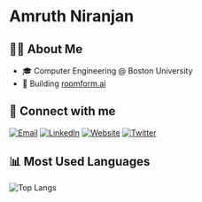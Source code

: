 
<!--
**amruth-sn/amruth-sn** is a ✨ _special_ ✨ repository because its `README.md` (this file) appears on your GitHub profile.

Here are some ideas to get you started:

- 🔭 I’m currently working on ...
- 🌱 I’m currently learning ...
- 👯 I’m looking to collaborate on ...
- 🤔 I’m looking for help with ...
- 💬 Ask me about ...
- 📫 How to reach me: ...
- 😄 Pronouns: ...
- ⚡ Fun fact: ...
-->

# Amruth Niranjan

## 👨‍💻 About Me

- 🎓 Computer Engineering @ Boston University
- 🚀 Building [roomform.ai](https://www.roomform.ai)

## 🔗 Connect with me

[![Email](https://img.shields.io/badge/email-D14836?style=for-the-badge&logo=gmail&logoColor=white)](mailto:amruth@bu.edu)
[![LinkedIn](https://img.shields.io/badge/linkedin-0A66C2?style=for-the-badge&logo=linkedin&logoColor=white)](https://www.linkedin.com/in/amruthn/)
[![Website](https://img.shields.io/badge/website-000000?style=for-the-badge&logo=About.me&logoColor=white)](https://amruthn.com)
[![Twitter](https://img.shields.io/badge/twitter-1DA1F2?style=for-the-badge&logo=twitter&logoColor=white)](https://x.com/0xAmruth)

## 📊 Most Used Languages

![Top Langs](https://github-readmes.vercel.app/api/top-langs/?username=amruth-sn&layout=donut)
